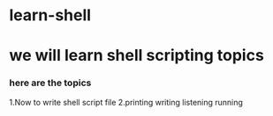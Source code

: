 # learn-shell
# we will learn shell scripting topics 
### here are the topics 

1.Now to write shell script file
2.printing  writing 
listening
running 